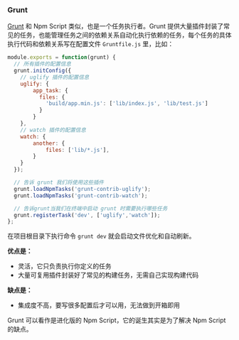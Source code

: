 ### Grunt
[Grunt](https://gruntjs.com) 和 Npm Script 类似，也是一个任务执行者。Grunt 提供大量插件封装了常见的任务，也能管理任务之间的依赖关系自动化执行依赖的任务，每个任务的具体执行代码和依赖关系写在配置文件 `Gruntfile.js` 里，比如：
```js
module.exports = function(grunt) {
  // 所有插件的配置信息
  grunt.initConfig({
    // uglify 插件的配置信息
    uglify: {
        app_task: {
          files: {
            'build/app.min.js': ['lib/index.js', 'lib/test.js']
          }
        }
    },
    // watch 插件的配置信息
    watch: {
        another: {
            files: ['lib/*.js'],
        }
    }
  });

  // 告诉 grunt 我们将使用这些插件
  grunt.loadNpmTasks('grunt-contrib-uglify');
  grunt.loadNpmTasks('grunt-contrib-watch');

  // 告诉grunt当我们在终端中启动 grunt 时需要执行哪些任务
  grunt.registerTask('dev', ['uglify','watch']);
};
```
在项目根目录下执行命令 `grunt dev` 就会启动文件优化和自动刷新。

**优点是：**
- 灵活，它只负责执行你定义的任务
- 大量可复用插件封装好了常见的构建任务，无需自己实现构建代码

**缺点是：**
- 集成度不高，要写很多配置后才可以用，无法做到开箱即用

Grunt 可以看作是进化版的 Npm Script，它的诞生其实是为了解决 Npm Script 的缺点。
